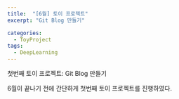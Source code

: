 ```yaml
---
title:  "[6월] 토이 프로젝트"
excerpt: "Git Blog 만들기"

categories:
  - ToyProject
tags:
  - DeepLearning
---
```


첫번째 토이 프로젝트: Git Blog 만들기

6월이 끝나기 전에 간단하게 첫번째 토이 프로젝트를 진행하였다.
